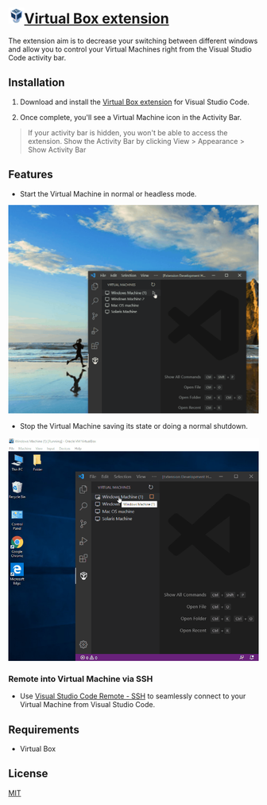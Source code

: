 # ![VirtualBox](images/virtualbox-icon.png)[Virtual Box extension](https://marketplace.visualstudio.com/items?itemName=acherkashin.virtualbox-extension)

The extension aim is to decrease your switching between different windows and allow you to control your Virtual Machines right from the Visual Studio Code activity bar.

## Installation

1. Download and install the [Virtual Box extension](https://marketplace.visualstudio.com/items?itemName=acherkashin.virtualbox-extension) for Visual Studio Code.

2. Once complete, you'll see a Virtual Machine icon in the Activity Bar.
> If your activity bar is hidden, you won't be able to access the extension. Show the Activity Bar by clicking View > Appearance > Show Activity Bar

## Features

- Start the Virtual Machine in normal or headless mode.

![VirtualBox](images/running-vm.gif)

- Stop the Virtual Machine saving its state or doing a normal shutdown.

![VirtualBox](images/stopping-vm.gif)

### Remote into Virtual Machine via SSH

- Use [Visual Studio Code Remote - SSH](https://marketplace.visualstudio.com/items?itemName=ms-vscode-remote.remote-ssh) to seamlessly connect to your Virtual Machine from Visual Studio Code.

## Requirements

- Virtual Box

## License

[MIT](LICENSE)